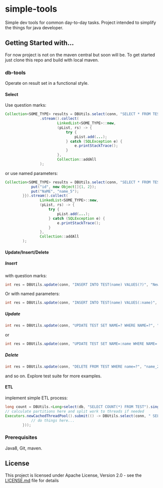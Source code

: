 # simple-tools
Simple dev tools for common day-to-day tasks.
Project intended to simplify the things for java developer. 

## Getting Started with...
For now project is not on the maven central but soon will be.
To get started just clone this repo and build with local maven.

### db-tools
Operate on result set in a functional style.
#### Select
Use question marks:
```java
Collection<SOME_TYPE> results = DBUtils.select(conn, "SELECT * FROM TEST WHERE ID IN (?, ?)", 1, 2)
                .stream().collect(
                        LinkedList<SOME_TYPE>::new,
                        (pList, rs) -> {
                            try {
                                pList.add(...);
                            } catch (SQLException e) {
                                e.printStackTrace();
                            }
                        },
                        Collection::addAll
                );
```
or use named parameters:
```java
Collection<SOME_TYPE> results = DBUtils.select(conn, "SELECT * FROM TEST WHERE 1=1 AND ID IN (:ID) OR NAME=:name", new HashMap<String, Object>() {{
            put("id", new Object[]{1, 2});
            put("NaME", "name_5");
        }}).stream().collect(
                LinkedList<SOME_TYPE>::new,
                (pList, rs) -> {
                    try {
                        pList.add(...);
                    } catch (SQLException e) {
                        e.printStackTrace();
                    }
                },
                Collection::addAll
        );
```
#### Update/Insert/Delete

##### Insert 

with question marks:
```java
int res = DBUtils.update(conn, "INSERT INTO TEST(name) VALUES(?)", "New_Name");
```
Or with named parameters:
```java
int res = DBUtils.update(conn, "INSERT INTO TEST(name) VALUES(:name)", new Pair<>("name", "New_Name"));
```
##### Update
```java
int res = DBUtils.update(conn, "UPDATE TEST SET NAME=? WHERE NAME=?", "new_name_2", "name_2");
```
or
```java
int res = DBUtils.update(conn, "UPDATE TEST SET NAME=:name WHERE NAME=:new_name", new Pair<>("name", "new_name_2"), new Pair<>("new_name", "name_2"));
```
        
##### Delete
```java
int res = DBUtils.update(conn, "DELETE FROM TEST WHERE name=?", "name_2");
```
and so on. Explore test suite for more examples.

#### ETL
implement simple ETL process:
```java
long count = DBUtils.<Long>select(db, "SELECT COUNT(*) FROM TEST").single((rs) -> rs.getLong(1));
// calculate partitions here and split work to threads if needed
Executors.newCachedThreadPool().submit(() -> DBUtils.select(conn, " SELECT * FROM TEST WHERE 1=1 AND ID>? AND ID<?", start, end).stream().map(rs -> /*map result set here*/).forEach(obj -> {
            // do things here...
        }));
```

### Prerequisites
Java8, Git, maven.

## License
This project is licensed under Apache License, Version 2.0 - see the [LICENSE.md](LICENSE.md) file for details

